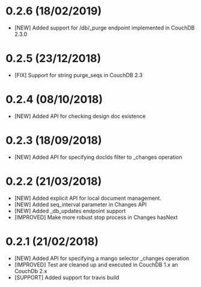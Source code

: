 # 0.2.6 (18/02/2019)
- [NEW] Added support for /db/_purge endpoint implemented in CouchDB 2.3.0

# 0.2.5 (23/12/2018)
- [FIX] Support for string purge_seqs in CouchDB 2.3

# 0.2.4 (08/10/2018)
- [NEW] Added API for checking design doc existence

# 0.2.3 (18/09/2018)
- [NEW] Added API for specifying docIds filter to _changes operation

# 0.2.2 (21/03/2018)
- [NEW] Added explicit API for local document management.
- [NEW] Added seq_interval parameter in Changes API
- [NEW] Added _db_updates endpoint support
- [IMPROVED] Make more robust stop process in Changes hasNext

# 0.2.1 (21/02/2018)
- [NEW] Added API for specifying a mango selector _changes operation
- [IMPROVED] Test are cleaned up and executed in CouchDB 1.x an CouchDb 2.x
- [SUPPORT] Added support for travis build
